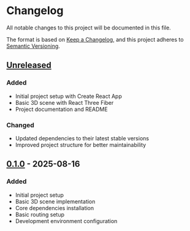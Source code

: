 # Changelog

All notable changes to this project will be documented in this file.

The format is based on [Keep a Changelog](https://keepachangelog.com/en/1.0.0/),
and this project adheres to [Semantic Versioning](https://semver.org/spec/v2.0.0.html).

## [Unreleased]

### Added
- Initial project setup with Create React App
- Basic 3D scene with React Three Fiber
- Project documentation and README

### Changed
- Updated dependencies to their latest stable versions
- Improved project structure for better maintainability

## [0.1.0] - 2025-08-16

### Added
- Initial project setup
- Basic 3D scene implementation
- Core dependencies installation
- Basic routing setup
- Development environment configuration

[Unreleased]: https://github.com/yourusername/3d-portfolio/compare/v0.1.0...HEAD
[0.1.0]: https://github.com/yourusername/3d-portfolio/releases/tag/v0.1.0
